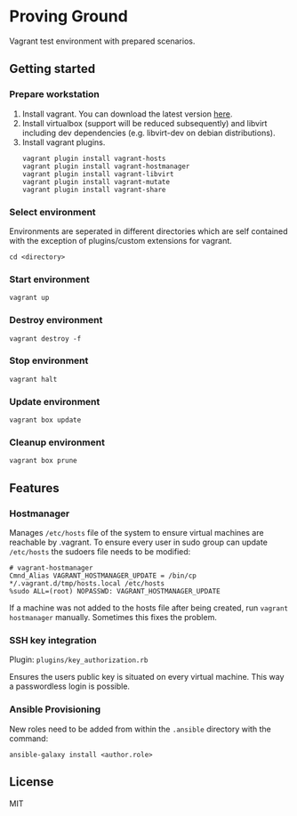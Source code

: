 Proving Ground
==============

Vagrant test environment with prepared scenarios.

## Getting started

### Prepare workstation

1. Install vagrant. You can download the latest version [here](https://www.vagrantup.com/downloads.html).
1. Install virtualbox (support will be reduced subsequently) and libvirt including dev dependencies (e.g. libvirt-dev on debian distributions).
1. Install vagrant plugins.
    ```
    vagrant plugin install vagrant-hosts
    vagrant plugin install vagrant-hostmanager
    vagrant plugin install vagrant-libvirt
    vagrant plugin install vagrant-mutate
    vagrant plugin install vagrant-share
    ```

### Select environment

Environments are seperated in different directories which are self contained with the exception of plugins/custom extensions for vagrant.

```
cd <directory>
```

### Start environment

```
vagrant up
```

### Destroy environment

```
vagrant destroy -f
```

### Stop environment

```
vagrant halt
```

### Update environment

```
vagrant box update
```

### Cleanup environment

```
vagrant box prune
```

## Features

### Hostmanager

Manages `/etc/hosts` file of the system to ensure virtual machines are reachable by <short-name>.vagrant. To ensure every user in sudo group can update `/etc/hosts` the sudoers file needs to be modified:

```
# vagrant-hostmanager
Cmnd_Alias VAGRANT_HOSTMANAGER_UPDATE = /bin/cp */.vagrant.d/tmp/hosts.local /etc/hosts
%sudo ALL=(root) NOPASSWD: VAGRANT_HOSTMANAGER_UPDATE
```

If a machine was not added to the hosts file after being created, run `vagrant hostmanager` manually. Sometimes this fixes the problem.

### SSH key integration

Plugin: `plugins/key_authorization.rb`

Ensures the users public key is situated on every virtual machine. This way a passwordless login is possible.

### Ansible Provisioning

New roles need to be added from within the `.ansible` directory with the command:

```
ansible-galaxy install <author.role>
```

## License

MIT

